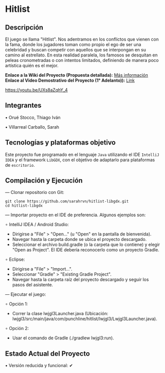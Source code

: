 # Hitlist

## Descripción

El juego se llama "Hitlist". Nos adentramos en los conflictos que vienen con la fama, donde los jugadores toman como
propio el ego de ser una celebridad y buscan competir con aquellos que se interpongan en su camino al estrellato. En
esta realidad paralela, los famosos se desquitan en peleas cronometradas o con intentos limitados, definiendo de
manera poco artística quién es el mejor.

**Enlace a la Wiki del Proyecto (Propuesta detallada):** 
[Más información](https://github.com/sarahrvn/hitlist-libgdx/wiki/Propuesta-del-Proyecto)
**Enlace al Video Demostrativo del Proyecto (1° Adelanto)):** 
[Link]([https://github.com/sarahrvn/hitlist-libgdx/wiki/Propuesta-del-Proyecto](https://youtu.be/UXs8aZqhY_4))

https://youtu.be/UXs8aZqhY_4

## Integrantes

• Orué Stocco, Thiago Iván

• Villarreal Carballo, Sarah

## Tecnologías y plataformas objetivo

Este proyecto fue programado en el lenguaje `Java` utilizando el IDE `IntelliJ IDEA` y el framework `LibGDX`, con el objetivo de adaptarlo para plataformas de `escritorio`.

## Compilación y Ejecución

— Clonar repositorio con Git:

    git clone https://github.com/sarahrvn/hitlist-libgdx.git 
    cd hitlist-libgdx
  
— Importar proyecto en el IDE de preferencia. Algunos ejemplos son:

∘ IntelliJ IDEA / Android Studio:

- Dirigirse a "File" > "Open..." (u "Open" en la pantalla de bienvenida).
- Navegar hasta la carpeta donde se ubica el proyecto descargado.
- Seleccionar el archivo build.gradle (o la carpeta que lo contiene) y elegir "Open as Project". El IDE debería reconocerlo como un proyecto Gradle.
    
∘ Eclipse:
  
- Dirigirse a "File" > "Import...".
- Seleccionar "Gradle" > "Existing Gradle Project".
- Navegar hasta la carpeta raíz del proyecto descargado y seguir los pasos del asistente.

— Ejecutar el juego:

  ∘ Opción 1:
  
-  Correr la clase lwjgl3Launcher.java (Ubicación: lwjgl3/src/main/java/com/punchline/hitlist/lwjgl3/Lwjgl3Launcher.java).
    
  ∘ Opción 2:
  
- Usar el comando de Gradle (./gradlew lwjgl3:run).

## Estado Actual del Proyecto

• Versión reducida y funcional: ✔


